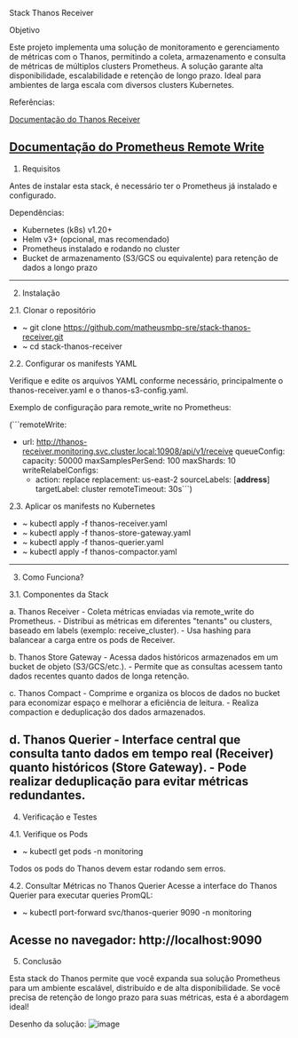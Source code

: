 Stack Thanos Receiver

Objetivo

Este projeto implementa uma solução de monitoramento e gerenciamento de métricas com o Thanos, permitindo a coleta, armazenamento e consulta de métricas de múltiplos clusters Prometheus. A solução garante alta disponibilidade, escalabilidade e retenção de longo prazo. Ideal para ambientes de larga escala com diversos clusters Kubernetes.

Referências:

[Documentação do Thanos Receiver](https://thanos.io/tip/components/receive.md/)

[Documentação do Prometheus Remote Write](https://prometheus.io/docs/specs/remote_write_spec/)
-----------------------------------------------------------------------------------------------------------------------------------------
1. Requisitos

Antes de instalar esta stack, é necessário ter o Prometheus já instalado e configurado.

Dependências:

 - Kubernetes (k8s) v1.20+
 - Helm v3+ (opcional, mas recomendado)
 - Prometheus instalado e rodando no cluster
 - Bucket de armazenamento (S3/GCS ou equivalente) para retenção de dados a longo prazo
-----------------------------------------------------------------------------------------------------------------------------------------
2. Instalação

2.1. Clonar o repositório

 - ~ git clone https://github.com/matheusmbp-sre/stack-thanos-receiver.git
 - ~ cd stack-thanos-receiver

2.2. Configurar os manifests YAML

 Verifique e edite os arquivos YAML conforme necessário, principalmente o thanos-receiver.yaml e o thanos-s3-config.yaml.

 Exemplo de configuração para remote_write no Prometheus:

(```remoteWrite:
  - url: http://thanos-receiver.monitoring.svc.cluster.local:10908/api/v1/receive
    queueConfig:
      capacity: 50000
      maxSamplesPerSend: 100
      maxShards: 10
    writeRelabelConfigs:
      - action: replace
        replacement: us-east-2
        sourceLabels: [__address__]
        targetLabel: cluster
    remoteTimeout: 30s```)

2.3. Aplicar os manifests no Kubernetes

 - ~ kubectl apply -f thanos-receiver.yaml 
 - ~ kubectl apply -f thanos-store-gateway.yaml
 - ~ kubectl apply -f thanos-querier.yaml
 - ~ kubectl apply -f thanos-compactor.yaml
-------------------------------------------------------------------------------------------------------------------------------------------
3. Como Funciona?

3.1. Componentes da Stack

 a. Thanos Receiver
    - Coleta métricas enviadas via remote_write do Prometheus.
    - Distribui as métricas em diferentes "tenants" ou clusters, baseado em labels (exemplo: receive_cluster).
    - Usa hashing para balancear a carga entre os pods de Receiver.

 b. Thanos Store Gateway
    - Acessa dados históricos armazenados em um bucket de objeto (S3/GCS/etc.).
    - Permite que as consultas acessem tanto dados recentes quanto dados de longa retenção.
       
 c. Thanos Compact
    - Comprime e organiza os blocos de dados no bucket para economizar espaço e melhorar a eficiência de leitura.
    - Realiza compaction e deduplicação dos dados armazenados.

 d. Thanos Querier
    - Interface central que consulta tanto dados em tempo real (Receiver) quanto históricos (Store Gateway).
    - Pode realizar deduplicação para evitar métricas redundantes.
------------------------------------------------------------------------------------------------------------------------------------------
4. Verificação e Testes

4.1. Verifique os Pods

  - ~ kubectl get pods -n monitoring

Todos os pods do Thanos devem estar rodando sem erros.

4.2. Consultar Métricas no Thanos Querier
Acesse a interface do Thanos Querier para executar queries PromQL:
  - ~ kubectl port-forward svc/thanos-querier 9090 -n monitoring

Acesse no navegador: http://localhost:9090
------------------------------------------------------------------------------------------------------------------------------------------
5. Conclusão

Esta stack do Thanos permite que você expanda sua solução Prometheus para um ambiente escalável, distribuído e de alta disponibilidade.
Se você precisa de retenção de longo prazo para suas métricas, esta é a abordagem ideal!

Desenho da solução:
![image](https://github.com/user-attachments/assets/cecf1e52-82e4-442a-aefe-95ce567d1812)


